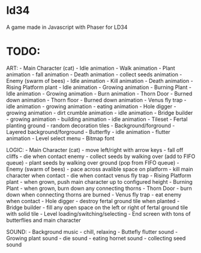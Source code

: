 # ld34
A game made in Javascript with Phaser for LD34

# TODO:

ART:
	- Main Character (cat)
		- Idle animation
		- Walk animation
		- Plant animation
		- fall animation
		- Death animation
		- collect seeds animation
	- Enemy (swarm of bees)
	    - Idle animation
	    - Kill animation
	    - Death animation
	- Rising Platform plant
	    - Idle animation
	    - Growing animation
	- Burning Plant
		- Idle animation
		- Growing animation
		- Burn animation
	- Thorn Door
	    - Burned down animation
	- Thorn floor
		- Burned down animation
	- Venus fly trap
	    - idle animation
	    - growing animation
	    - eating animation
	- Hole digger
	    - growing animation
	    - dirt crumble animation
	    - idle animation
	- Bridge builder
	    - growing animation
	    - building animation
	    - idle animation
    - Tileset
        - Fertal planting ground
        - random decoration tiles
    - Background/forground
        - Layered background/forground
    - Butterfly
        - idle animation
        - flutter animation
    - Level select menu
    - Bitmap font

LOGIC:
	- Main Character (cat)
		- move left/right with arrow keys
		- fall off cliffs
		- die when contact enemy
		- collect seeds by walking over (add to FIFO queue)
		- plant seeds by walking over ground (pop from FIFO queue)
	- Enemy (swarm of bees)
	    - pace across avalible space on platform
	    - kill main character when contact
	    - die when contact venus fly trap
	- Rising Platform plant
	    - when grown, push main character up to configured height
	- Burning Plant
		- when grown, burn down any connecting thorns
	- Thorn Door
	    - burn down when connecting thorns are burned
	- Venus fly trap
	    - eat enemy when contact
	- Hole digger
	    - destroy fertal ground tile when planted
	- Bridge builder
	    - fill any open space on the left or right of fertal ground tile with solid tile
    - Level loading/switching/selecting
    - End screen with tons of butterflies and main character

SOUND:
	- Background music
		- chill, relaxing
	- Buttefly flutter sound
	- Growing plant sound
	- die sound
	- eating hornet sound
	- collecting seed sound






